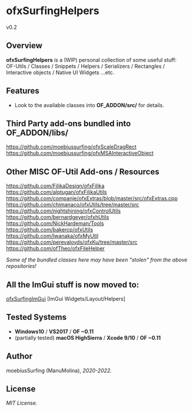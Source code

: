 ofxSurfingHelpers
=============================

v0.2

## Overview
**ofxSurfingHelpers** is a (WIP) personal collection of some useful stuff:  
OF-Utils / Classes / Snippets / Helpers / Serializers / Rectangles / Interactive objects / Native UI Widgets ...etc.

## Features
- Look to the available classes into **OF_ADDON/src/** for details.

## Third Party add-ons bundled into **OF_ADDON/libs/**
https://github.com/moebiussurfing/ofxScaleDragRect  
https://github.com/moebiussurfing/ofxMSAInteractiveObject  

## Other MISC OF-Util Add-ons / Resources
https://github.com/FilikaDesign/ofxFilika   
https://github.com/alptugan/ofxFilikaUtils  
https://github.com/companje/ofxExtras/blob/master/src/ofxExtras.cpp  
https://github.com/chimanaco/ofxUtils/tree/master/src  
https://github.com/nightshining/ofxControlUtils  
https://github.com/bernardgeyer/ofxhUtils  
https://github.com/NickHardeman/Tools  
https://github.com/bakercp/ofxUtils  
https://github.com/Iwanaka/ofxMyUtil  
https://github.com/perevalovds/ofxKu/tree/master/src  
https://github.com/ofTheo/ofxFileHelper  

_Some of the bundled classes here may have been "stolen" from the above repositories!_

## All the ImGui stuff is now moved to:  
[ofxSurfingImGui](https://github.com/moebiussurfing/ofxSurfingImGui) [ImGui Widgets/Layout/Helpers]  

## Tested Systems
- **Windows10** / **VS2017** / **OF ~0.11**
- (partially tested) **macOS HighSierra** / **Xcode 9/10** / **OF ~0.11**

## Author
moebiusSurfing (ManuMolina), _2020-2022._ 

## License
*MIT License.*
